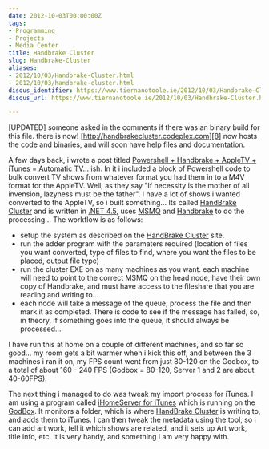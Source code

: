 ```yaml
---
date: 2012-10-03T00:00:00Z
tags:
- Programming
- Projects
- Media Center
title: Handbrake Cluster
slug: Handbrake-Cluster
aliases:
- 2012/10/03/Handbrake-Cluster.html
- 2012/10/03/handbrake-cluster.html
disqus_identifier: https://www.tiernanotoole.ie/2012/10/03/Handbrake-Cluster.html
disqus_url: https://www.tiernanotoole.ie/2012/10/03/Handbrake-Cluster.html

---
```

 [UPDATED] someone asked in the comments if there was an binary build for this file. there is now! [http://handbrakecluster.codeplex.com][8] now hosts the code and binaries, and will soon have help files and documentation.

A few days back, i wrote a post titled [Powershell + Handbrake + AppleTV + iTunes = Automatic TV... ish][1]. In it i included a block of Powershell code to bulk convert TV shows from whatever format you had them in to a M4V format for the AppleTV. Well, as they say "If necessity is the mother of all invension, lazyness must be the father". I have a lot of shows i wanted converted to the AppleTV, so i built something... Its called [HandBrake Cluster][2] and is written in [.NET 4.5][3], uses [MSMQ][4] and [Handbrake][5] to do the processing... The workflow is as follows:

* setup the system as described on the [HandBrake Cluster][2] site.
* run the adder program with the paramaters required (location of files you want converted, type of files to find, where you want the files to be placed, output file type)
* run the cluster EXE on as many machines as you want. each machine will need to point to the correct MSMQ on the head node, have their own copy of Handbrake, and must have access to the fileshare that you are reading and writing to...
* each node will take a message of the queue, process the file and then mark it as completed. There is code to see if the message has failed, so, in theory, if something goes into the queue, it should always be processed...

I have run this at home on a couple of different machines, and so far so good... my room gets a bit warmer when i kick this off, and between the 3 machines i ran it on, my FPS count went from just 80-120 on the Godbox, to a total of about 160 - 240 FPS (Godbox = 80-120, Server 1 and 2 are about 40-60FPS).

The next thing i managed to do was tweak my import process for iTunes. I am using a program called [iHomeServer for iTunes][6] which is running on the [GodBox][7]. It monitors a folder, which is where [HandBrake Cluster][2] is writing to, and adds them to iTunes. I can then tweak the metadata using the tool, so i can add art work, tell it which shows are related, and it sets up Art work, title info, etc. It is very handy, and something i am very happy with.

[1]:https://www.tiernanotoole.ie/2012/09/28/Powershell-HandBrake-AppleTV-iTunes.html
[2]:https://github.com/tiernano/HandbrakeCluster
[3]:http://www.microsoft.com/en-us/download/details.aspx?id=30653
[4]:http://msdn.microsoft.com/en-us/library/aa967729.aspx
[5]:http://handbrake.fr/
[6]:http://www.bizmodeller.com/iHomeServer_for_iTunes.aspx
[7]:https://www.tiernanotoole.ie/Computers/godbox.html
[8]:http://handbrakecluster.codeplex.com
